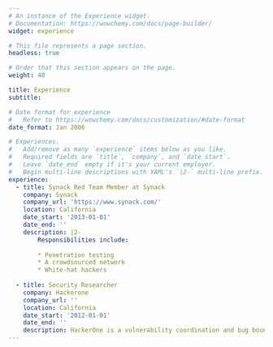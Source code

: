 ```yaml
---
# An instance of the Experience widget.
# Documentation: https://wowchemy.com/docs/page-builder/
widget: experience

# This file represents a page section.
headless: true

# Order that this section appears on the page.
weight: 40

title: Experience
subtitle:

# Date format for experience
#   Refer to https://wowchemy.com/docs/customization/#date-format
date_format: Jan 2006

# Experiences.
#   Add/remove as many `experience` items below as you like.
#   Required fields are `title`, `company`, and `date_start`.
#   Leave `date_end` empty if it's your current employer.
#   Begin multi-line descriptions with YAML's `|2-` multi-line prefix.
experience:
  - title: Synack Red Team Member at Synack
    company: Synack
    company_url: 'https://www.synack.com/'
    location: California
    date_start: '2013-01-01'
    date_end: ''
    description: |2-
        Responsibilities include:
        
        * Penetration testing
        * A crowdsourced network
        * White-hat hackers
        
  - title: Security Researcher
    company: Hackerone
    company_url: ''
    location: California
    date_start: '2012-01-01'
    date_end: ''
    description: HackerOne is a vulnerability coordination and bug bounty platform that connects businesses with penetration testers and cybersecurity researchers.
---
```

